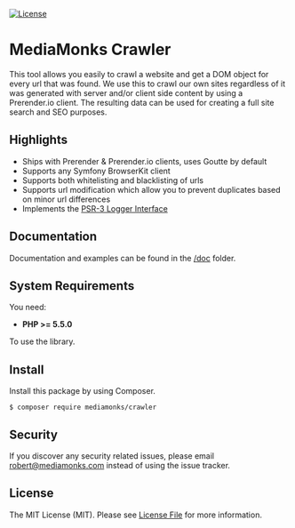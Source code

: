 [![License](https://poser.pugx.org/mediamonks/rest-api-bundle/license)](https://packagist.org/packages/mediamonks/rest-api-bundle)

# MediaMonks Crawler

This tool allows you easily to crawl a website and get a DOM object for every url that was found.
We use this to crawl our own sites regardless of it was generated with server and/or client side content by using a Prerender.io client.
The resulting data can be used for creating a full site search and SEO purposes.

## Highlights

- Ships with Prerender & Prerender.io clients, uses Goutte by default
- Supports any Symfony BrowserKit client
- Supports both whitelisting and blacklisting of urls
- Supports url modification which allow you to prevent duplicates based on minor url differences
- Implements the [PSR-3 Logger Interface](http://www.php-fig.org/psr/psr-3/)

## Documentation

Documentation and examples can be found in the [/doc](/doc) folder.

## System Requirements

You need:

- **PHP >= 5.5.0**

To use the library.

## Install

Install this package by using Composer.

```
$ composer require mediamonks/crawler
```

## Security

If you discover any security related issues, please email robert@mediamonks.com instead of using the issue tracker.

## License

The MIT License (MIT). Please see [License File](LICENSE) for more information.
